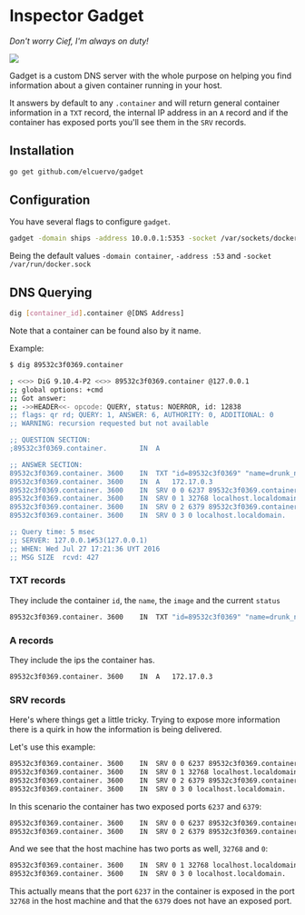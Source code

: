 # Inspector Gadget
_Don't worry Cief, I'm always on duty!_

![](http://clipset.20minutos.es/wp-content/uploads/2013/10/gadget.jpg)

Gadget is a custom DNS server with the whole purpose on helping you find
information about a given container running in your host.

It answers by default to any `.container` and will return general container
information in a `TXT` record, the internal IP address in an `A` record and if
the container has exposed ports you'll see them in the `SRV` records.

## Installation

```bash
go get github.com/elcuervo/gadget
```

## Configuration

You have several flags to configure `gadget`.

```bash
gadget -domain ships -address 10.0.0.1:5353 -socket /var/sockets/docker.sock
```

Being the default values `-domain container`, `-address :53` and `-socket /var/run/docker.sock`

## DNS Querying

```bash
dig [container_id].container @[DNS Address]
```

Note that a container can be found also by it name.

Example:

```bash
$ dig 89532c3f0369.container
```

```bash
; <<>> DiG 9.10.4-P2 <<>> 89532c3f0369.container @127.0.0.1
;; global options: +cmd
;; Got answer:
;; ->>HEADER<<- opcode: QUERY, status: NOERROR, id: 12838
;; flags: qr rd; QUERY: 1, ANSWER: 6, AUTHORITY: 0, ADDITIONAL: 0
;; WARNING: recursion requested but not available

;; QUESTION SECTION:
;89532c3f0369.container.		IN	A

;; ANSWER SECTION:
89532c3f0369.container.	3600	IN	TXT	"id=89532c3f0369" "name=drunk_newton" "image=redis" "status=running"
89532c3f0369.container.	3600	IN	A	172.17.0.3
89532c3f0369.container.	3600	IN	SRV	0 0 6237 89532c3f0369.container.
89532c3f0369.container.	3600	IN	SRV	0 1 32768 localhost.localdomain.
89532c3f0369.container.	3600	IN	SRV	0 2 6379 89532c3f0369.container.
89532c3f0369.container.	3600	IN	SRV	0 3 0 localhost.localdomain.

;; Query time: 5 msec
;; SERVER: 127.0.0.1#53(127.0.0.1)
;; WHEN: Wed Jul 27 17:21:36 UYT 2016
;; MSG SIZE  rcvd: 427
```

### TXT records

They include the container `id`, the `name`, the `image` and the current
`status`

```bash
89532c3f0369.container.	3600	IN	TXT	"id=89532c3f0369" "name=drunk_newton" "image=redis" "status=running"
```

### A records

They include the ips the container has.

```bash
89532c3f0369.container.	3600	IN	A	172.17.0.3
```
### SRV records

Here's where things get a little tricky. Trying to expose more information there
is a quirk in how the information is being delivered.

Let's use this example:

```bash
89532c3f0369.container.	3600	IN	SRV	0 0 6237 89532c3f0369.container.
89532c3f0369.container.	3600	IN	SRV	0 1 32768 localhost.localdomain.
89532c3f0369.container.	3600	IN	SRV	0 2 6379 89532c3f0369.container.
89532c3f0369.container.	3600	IN	SRV	0 3 0 localhost.localdomain.
```

In this scenario the container has two exposed ports `6237` and `6379`:

```bash
89532c3f0369.container.	3600	IN	SRV	0 0 6237 89532c3f0369.container.
89532c3f0369.container.	3600	IN	SRV	0 2 6379 89532c3f0369.container.
```

And we see that the host machine has two ports as well, `32768` and `0`:

```bash
89532c3f0369.container.	3600	IN	SRV	0 1 32768 localhost.localdomain.
89532c3f0369.container.	3600	IN	SRV	0 3 0 localhost.localdomain.
```

This actually means that the port `6237` in the container is exposed in the port
`32768` in the host machine and that the `6379` does not have an exposed port.

